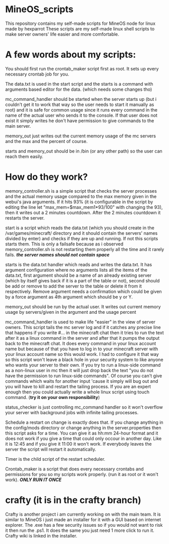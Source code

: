 # MineOS_scripts
This repository contains my self-made scripts for MineOS node for linux made by hexparrot
These scripts are my self-made linux shell scripts to make server owners' life easier and more comfortable.
# A few words about my scripts:
  You should first run the crontab_maker script first as root. It sets up every necessary crontab job for you.

  The data.txt is used in the start script and the starts is a command with arguments based editor for the data. (which needs some changes tho)

  mc_command_handler should be started when the server starts up (but i couldn't get it to work that way so the user needs to start it manually as root) and it is safe for common usage since it runs every command in the name of the actual user who sends it to the console. If that user does not exist it simply writes he don't have permission to give commands to the main server.

  memory_out just writes out the current memory usage of the mc servers and the max and the percent of course.

  starts and memory_out should be in /bin (or any other path) so the user can reach them easily.
  
# How do they work?
memory_controller.sh is a simple script that checks the server processes and the actual memory usage compared to the max memory given in the webui's java arguments. If it hits 93% (it is configurable in the script by editing the line let "max_mem=$max_mem1*93/100" with changing the 93), then it writes out a 2 minutes countdown. After the 2 minutes countdown it restarts the server.

start is a script which reads the data.txt (which you should create in the /var/games/minecraft/ directory and it should contain the servers' names divided by enter) and checks if they are up and running. If not this scripts starts them. This is only a failsafe because as i observed memory_controller.sh is not restarting them properly all the time and it rarely fails. ***the server names should not contain space***

starts is the data.txt handler which reads and writes the data.txt. It has argument configuration where no arguments lists all the items of the data.txt, first argument should be a name of an already existing server (which by itself gives back if it is a part of the table or not), second should be add or remove to add the server to the table or delete it from it respectively. Remove argument needs a confirmation which could be given by a force argument as 4th argument which should be y or Y.

memory_out should be run by the actual user. It writes out current memory usage by servers/given in the argument and the usage percent

mc_command_handler is used to make life "easier" in the view of server owners. This script tails the mc server log and if it catches any precise line that happens if you write #... in the minecraft chat then it tries to run the text after it as a linux command in the server and after that it pumps the output back to the minecraft chat. It does every command in your linux account name but because of that you have to log in to your minecraft server with your linux account name so this would work. I had to configure it that way so this script won't leave a black hole in your security system to like anyone who wants your server to their own. If you try to run a linux-side command as a non-linux user in mc then it will just drop back the text "you do not have the permission to run linux-side commands". Of course you can't give commands which waits for another input 'cause it simply will bug out and you will have to kill and restart the tailing process. If you are an expert enough then you could actually write a whole linux script using touch command. (**try it on your own responsibility**)

status_checker is just controlling mc_command handler so it won't overflow your server with background jobs with infinite tailing processes.

Schedule a restart on change is exactly does that. If you change anything in the config/mods directory or change anything in the server.properties then this script asks for a time. You can give it as hh:mm 24-hour format and it does not work if you give a time that could only occour in another day. Like it is 12:45 and if you give it 11:00 it won't work. If everybody leaves the server the script will restart it automatically.

Timer is the child script of the restart scheduler.

Crontab_maker is a script that does every necessary crontabs and permissions for you so my scripts work properly. (run it as root or it won't work). ***ONLY RUN IT ONCE***

# crafty (it is in the crafty branch)
Crafty is another project i am currently working on with the main team. It is similar to MineOS i just made an installer for it with a GUI based on internet explorer. The .exe has a few security issues so if you would not want to risk it then run the .ps1. It does the same you just need 1 more click to run it.
Crafty wiki is linked in the installer.
